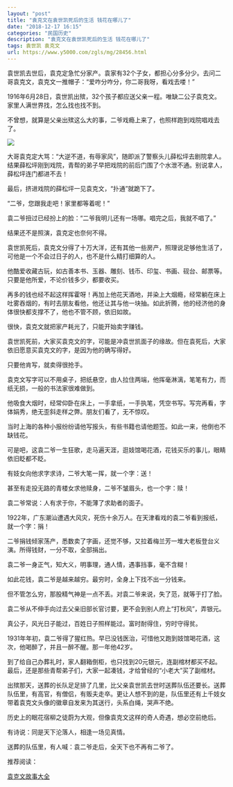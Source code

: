 ```yaml
---
layout: "post"
title: "袁克文在袁世凯死后的生活 钱花在哪儿了"
date: "2018-12-17 16:15"
categories: "民国历史"
description: "袁克文在袁世凯死后的生活 钱花在哪儿了"
tags: 袁世凯 袁克文
url: https://www.y5000.com/zgls/mg/28456.html
---
```






袁世凯去世后，袁克定急忙分家产。袁家有32个子女，都担心分多分少。去问二哥袁克文，袁克文一推帽子：“爱咋分咋分，你二哥我呀，看戏去喽！”

1916年6月28日，袁世凯出殡，32个孩子都应送父亲一程。唯缺二公子袁克文。家里人满世界找，怎么找也找不到。

不曾想，就算是父亲出殡这么大的事，二爷戏瘾上来了，也照样跑到戏院唱戏去了。

![](https://img.y5000.com/uploads/allimg/180206/13-1P20614443S34.jpg)

大哥袁克定大骂：“大逆不道，有辱家风”，随即派了警察头儿薛松坪去剧院拿人。结果薛松坪刚到戏院，青帮的弟子早把戏院的前后门围了个水泄不通。别说拿人，薛松坪连门都进不去！

最后，挤进戏院的薛松坪一见袁克文，“扑通”就跪下了。

“二爷，您跟我走吧！家里都等着呢！”

袁二爷扭过已经扮上的脸：“二爷我明儿还有一场哪。唱完之后，我就不唱了。”

结果还不是照演，袁克定也奈何不得。

袁世凯死后，袁克文分得了十万大洋，还有其他一些房产，照理说足够他生活了，可他是一个不会过日子的人，也不是什么精打细算的人。

他酷爱收藏古玩，如古善本书、玉器、雕刻、钱币、印玺、书画、砚台、邮票等。只要是他所爱，不论价钱多少，都要收买。

再多的钱也经不起这样挥霍呀！再加上他花天酒地，并染上大烟瘾，经常躺在床上吐雾吞烟的，有时去朋友看他，他还让其与他一块抽。如此折腾，他的经济他的身体很快都支撑不了，他也不管不顾，依旧如故。

很快，袁克文就把家产耗光了，只能开始卖字赚钱。

袁世凯死前，大家买袁克文的字，可能是冲袁世凯面子的缘故。但在袁死后，大家依旧愿意买袁克文的字，是因为他的确写得好。

只要他肯写，就卖得很抢手。

袁克文写字可以不用桌子，把纸悬空，由人拉住两端，他挥毫淋漓，笔笔有力，而纸无损，一般的书法家很难做到。

他吸食大烟时，经常仰卧在床上，一手拿纸，一手执笔，凭空书写。写完再看，字体娟秀，绝无歪斜走样之弊。朋友们看了，无不惊叹。

当时上海的各种小报纷纷请他写报头，有些书籍也请他题签。如此一来，他倒也不缺钱花。

可是吧，这袁二爷一生狂歌，走马遍天涯，逛妓馆喝花酒，花钱买乐的事儿，眼睛依旧眨都不眨。

有妓女向他求字求诗，二爷大笔一挥，就一个字：送！

甚至有走投无路的青楼女求他赎身，二爷不皱眉头，也一个字：赎！

袁二爷常说：人有求于你，不能薄了求助者的面子。

1922年，广东潮汕遭遇大风灾，死伤十余万人。在天津看戏的袁二爷看到报纸，就一个字：捐！

二爷捐钱倾家荡产，悉数卖了字画，还觉不够，又拉着梅兰芳一堆大老板登台义演。所得钱财，一分不取，全部捐出。

袁二爷一身正气，知大义，明事理，通人情，遇事挡事，毫不含糊！

如此花钱，袁二爷是越来越穷。最穷时，全身上下找不出一分钱来。

但不管怎么穷，那股精气神是一点不丢。对袁二爷来说，失了范，就等于打了脸。

袁二爷从不伸手向过去父亲旧部长官讨要，更不会到别人府上“打秋风”，弄银元。

真公子，风光日子能过，百姓日子照样能过。富时耐得住，穷时守得贫。

1931年年初，袁二爷得了猩红热。早已没钱医治，可惜他又跑到妓馆喝花酒，这次，他喝醉了，并且一醉不醒。那一年他42岁。

到了给自己办葬礼时，家人翻箱倒柜，也只找到20元银元，连副棺材都买不起。最后，还是那些青帮弟子们，大家一起凑钱，才给曾经的“小老大”买了副棺材。

出殡那天，送葬的长队足足排了几里，比父亲袁世凯去世时送葬队伍还要长。送葬队伍里，有高官，有僧侣，有贩夫走卒。更让人想不到的是，队伍里还有上千妓女带着袁克文头像的徽章自发来为其送行，头系白绳，哭声不绝。

历史上的眠花宿柳之徒蔚为大观，但像袁克文这样的奇人奇遇，想必空前绝后。

有诗说：同是天下沦落人，相逢一场见真情。

送葬的队伍里，有人喊：袁二爷走后，全天下也不再有二爷了。

推荐阅读：

[袁克文故事大全](https://www.y5000.com/tags/yuankewen/)
